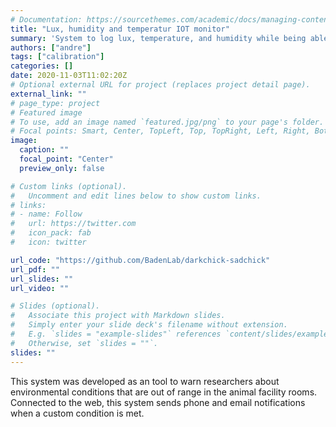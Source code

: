 ```yaml
---
# Documentation: https://sourcethemes.com/academic/docs/managing-content/
title: "Lux, humidity and temperatur IOT monitor"
summary: 'System to log lux, temperature, and humidity while being able to send emails and trigger warnings when any of the three variables goes out of range'
authors: ["andre"]
tags: ["calibration"]
categories: []
date: 2020-11-03T11:02:20Z
# Optional external URL for project (replaces project detail page).
external_link: ""
# page_type: project
# Featured image
# To use, add an image named `featured.jpg/png` to your page's folder.
# Focal points: Smart, Center, TopLeft, Top, TopRight, Left, Right, BottomLeft, Bottom, BottomRight.
image:
  caption: ""
  focal_point: "Center"
  preview_only: false

# Custom links (optional).
#   Uncomment and edit lines below to show custom links.
# links:
# - name: Follow
#   url: https://twitter.com
#   icon_pack: fab
#   icon: twitter

url_code: "https://github.com/BadenLab/darkchick-sadchick"
url_pdf: ""
url_slides: ""
url_video: ""

# Slides (optional).
#   Associate this project with Markdown slides.
#   Simply enter your slide deck's filename without extension.
#   E.g. `slides = "example-slides"` references `content/slides/example-slides.md`.
#   Otherwise, set `slides = ""`.
slides: ""
---
```


This system was developed as an tool to warn researchers about environmental conditions that are out of range in the animal facility rooms. Connected to the web, this system sends phone and email notifications when a custom condition is met.

